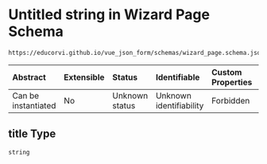 # Untitled string in Wizard Page Schema

```txt
https://educorvi.github.io/vue_json_form/schemas/wizard_page.schema.json#/properties/title
```



| Abstract            | Extensible | Status         | Identifiable            | Custom Properties | Additional Properties | Access Restrictions | Defined In                                                                              |
| :------------------ | :--------- | :------------- | :---------------------- | :---------------- | :-------------------- | :------------------ | :-------------------------------------------------------------------------------------- |
| Can be instantiated | No         | Unknown status | Unknown identifiability | Forbidden         | Allowed               | none                | [wizard\_page.schema.json\*](../schemas/wizard_page.schema.json "open original schema") |

## title Type

`string`
